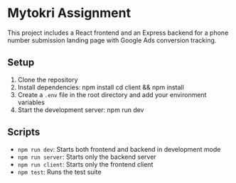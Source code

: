 # Mytokri Assignment

This project includes a React frontend and an Express backend for a phone number submission landing page with Google Ads conversion tracking.

## Setup

1. Clone the repository
2. Install dependencies:
npm install
cd client && npm install
3. Create a `.env` file in the root directory and add your environment variables
4. Start the development server:
npm run dev

## Scripts

- `npm run dev`: Starts both frontend and backend in development mode
- `npm run server`: Starts only the backend server
- `npm run client`: Starts only the frontend client
- `npm test`: Runs the test suite

